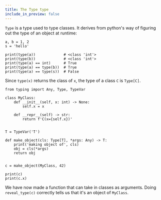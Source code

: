 ```yaml
---
title: The Type type
include_in_preview: false
---
```


`Type` is a type used to type classes. It derives from python's way of figuring
out the type of an object at runtime:

```{.python .example}
a, b = 1, 2
s = 'hello'

print(type(a))             # <class 'int'>
print(type(b))             # <class 'int'>
print(type(a) == int)      # True
print(type(a) == type(b))  # True
print(type(a) == type(s))  # False
```

Since `type(x)` returns the class of `x`, the type of a class `C` is `Type[C]`.

```{.python .example}
from typing import Any, Type, TypeVar

class MyClass:
    def __init__(self, x: int) -> None:
        self.x = x

    def __repr__(self) -> str:
        return f'C(x={self.x})'


T = TypeVar('T')

def make_object(cls: Type[T], *args: Any) -> T:
    print('making object of', cls)
    obj = cls(*args)
    return obj


c = make_object(MyClass, 42)

print(c)
print(c.x)
```

We have now made a function that can take in classes as arguments. Doing
`reveal_type(c)` correctly tells us that it's an object of `MyClass`.
